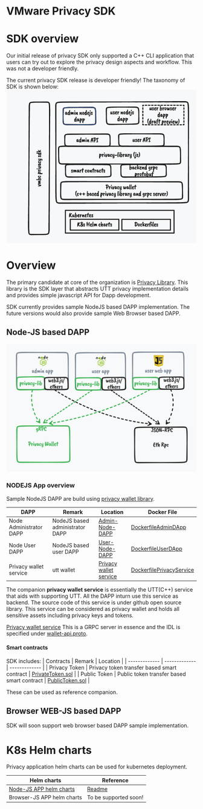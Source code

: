 # VMware Privacy SDK
# SDK overview
Our initial release of privacy SDK only supported a C++ CLI application that users can try out to explore the privacy design aspects and workflow. This was not a developer friendly.

The current privacy SDK release is developer friendly! 
The taxonomy of SDK is shown below:
![Taxonomy of privacy SDK](./docs/SDK-overview.png)

# Overview
The primary candidate at core of the organization is [Privacy Library](./privacy-lib). This library is the SDK layer that abstracts UTT privacy implementation details and provides simple javascript API for Dapp development.

SDK currently provides sample NodeJS based DAPP implementation. The future versions would also provide sample Web Browser based DAPP.

## Node-JS based DAPP
![NodeJS DAPP](./docs/sdk-components.png)
### NODEJS App overview
Sample NodeJS DAPP are build using [privacy wallet library](privacy-lib/privacy-wallet.js). 

| DAPP  | Remark | Location | Docker File | 
| ------------- | ------------- | ------------- |------------- |
| Node Administrator DAPP  | NodeJS based administrator DAPP  | [Admin-Node-DAPP](./admin-dapp/privacy-admin-dapp.js) | [DockerfileAdminDApp](./docker/DockerfileAdminDApp) |
| Node User DAPP  | NodeJS based user DAPP  | [User-Node-DAPP](./user-dapp/privacy-user-dapp.js) | [DockerfileUserDApp](./docker/DockerfileUserDApp) |
| Privacy wallet service | utt wallet | [Privacy wallet service](https://github.com/vmware/concord-bft/tree/master/utt/privacy-wallet-service) | [DockerfilePrivacyService](./docker/DockerfilePrivacyService) |

The companion **privacy wallet service** is essentially the UTT(C++) service that aids with supporting UTT. All the DAPP inturn use this service as backend. The source code of this service is under github open source library. This service can be considered as privacy wallet and holds all sensitive assets including privacy keys and tokens.

[Privacy wallet service](https://github.com/vmware/concord-bft/tree/master/utt/privacy-wallet-service)
This is a GRPC server in essence and the IDL is specified under [wallet-api.proto](https://github.com/vmware/concord-bft/blob/master/utt/privacy-wallet-service/proto/api/v1/wallet-api.proto).

 #### Smart contracts
 SDK includes:
 | Contracts  | Remark | Location | 
 | ------------- | ------------- | ------------- |
 | Privacy Token  | Privacy token transfer based smart contract | [PrivateToken.sol](./privacy-lib/contracts/PrivateToken.sol) | 
 | Public Token  | Public token transfer based smart contract | [PublicToken.sol](./privacy-lib/contracts/PublicToken.sol) | 

These can be used as reference companion.
## Browser WEB-JS based DAPP
SDK will soon support web browser based DAPP sample implementation.

# K8s Helm charts
Privacy application helm charts can be used for kubernetes deployment.

 | Helm charts  | Reference | 
 | ------------- | ------------- |
|[Node-JS APP helm charts](./k8s/helm-charts/Chart.yaml)| [Readme](./k8s/Readme.md) |
| Browser-JS APP helm charts | To be supported soon! |
